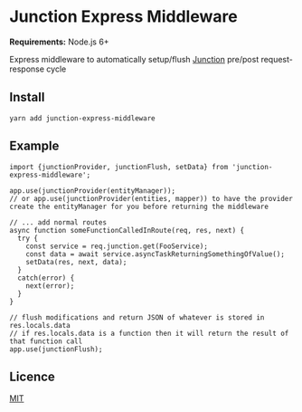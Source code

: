 # Junction Express Middleware
**Requirements:** Node.js 6+

Express middleware to automatically setup/flush [Junction](https://github.com/andy-shea/junction-orm) pre/post request-response cycle

## Install

```yarn add junction-express-middleware```

## Example

```
import {junctionProvider, junctionFlush, setData} from 'junction-express-middleware';

app.use(junctionProvider(entityManager));
// or app.use(junctionProvider(entities, mapper)) to have the provider create the entityManager for you before returning the middleware

// ... add normal routes
async function someFunctionCalledInRoute(req, res, next) {
  try {
    const service = req.junction.get(FooService);
    const data = await service.asyncTaskReturningSomethingOfValue();
    setData(res, next, data);
  }
  catch(error) {
    next(error);
  }
}

// flush modifications and return JSON of whatever is stored in res.locals.data
// if res.locals.data is a function then it will return the result of that function call
app.use(junctionFlush);
```

## Licence

[MIT](./LICENSE)
